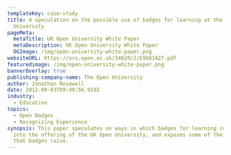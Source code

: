 ```yaml
---
templateKey: case-study
title: A speculation on the possible use of badges for learning at the UK Open
  University
pageMeta:
  metaTitle: UK Open University White Paper
  metaDescription: UK Open University White Paper
  OGImage: /img/open-university-white-paper.png
websiteURL: https://oro.open.ac.uk/34620/2/E9681A27.pdf
featuredimage: /img/open-university-white-paper.png
bannerOverlay: true
publishing-company-name: The Open University
author: Jonathan Rosewell
date: 2012-09-03T09:49:56.919Z
industry:
  - Education
topics:
  - Open Badges
  - Recognizing Experience
synopsis: This paper speculates on ways in which badges for learning could fit
  into the offering of the UK Open University, and exposes some of the tensions
  that badges raise.
---
```


